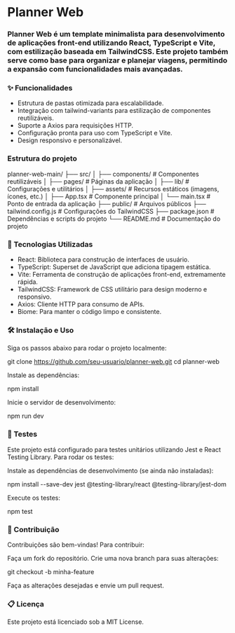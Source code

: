 # Planner Web
### Planner Web é um template minimalista para desenvolvimento de aplicações front-end utilizando React, TypeScript e Vite, com estilização baseada em TailwindCSS. Este projeto também serve como base para organizar e planejar viagens, permitindo a expansão com funcionalidades mais avançadas.


### ✨ Funcionalidades

- Estrutura de pastas otimizada para escalabilidade.
- Integração com tailwind-variants para estilização de componentes reutilizáveis.
- Suporte a Axios para requisições HTTP.
- Configuração pronta para uso com TypeScript e Vite.
- Design responsivo e personalizável.

### Estrutura do projeto

planner-web-main/
├── src/
│   ├── components/       # Componentes reutilizáveis
│   ├── pages/            # Páginas da aplicação
│   ├── lib/              # Configurações e utilitários
│   ├── assets/           # Recursos estáticos (imagens, ícones, etc.)
│   ├── App.tsx           # Componente principal
│   └── main.tsx          # Ponto de entrada da aplicação
├── public/               # Arquivos públicos
├── tailwind.config.js    # Configurações do TailwindCSS
├── package.json          # Dependências e scripts do projeto
└── README.md             # Documentação do projeto

### 🚀 Tecnologias Utilizadas

- React: Biblioteca para construção de interfaces de usuário.
- TypeScript: Superset de JavaScript que adiciona tipagem estática.
- Vite: Ferramenta de construção de aplicações front-end, extremamente rápida.
- TailwindCSS: Framework de CSS utilitário para design moderno e responsivo.
- Axios: Cliente HTTP para consumo de APIs.
- Biome: Para manter o código limpo e consistente.

### 🛠️ Instalação e Uso

Siga os passos abaixo para rodar o projeto localmente:

git clone https://github.com/seu-usuario/planner-web.git
cd planner-web

Instale as dependências: 

npm install

Inicie o servidor de desenvolvimento:

npm run dev

### 🧪 Testes

Este projeto está configurado para testes unitários utilizando Jest e React Testing Library. Para rodar os testes:

Instale as dependências de desenvolvimento (se ainda não instaladas):

npm install --save-dev jest @testing-library/react @testing-library/jest-dom

Execute os testes:

npm test

### 🌟 Contribuição

Contribuições são bem-vindas! Para contribuir:

Faça um fork do repositório.
Crie uma nova branch para suas alterações:

git checkout -b minha-feature

Faça as alterações desejadas e envie um pull request.

### 📋 Licença
Este projeto está licenciado sob a MIT License.



